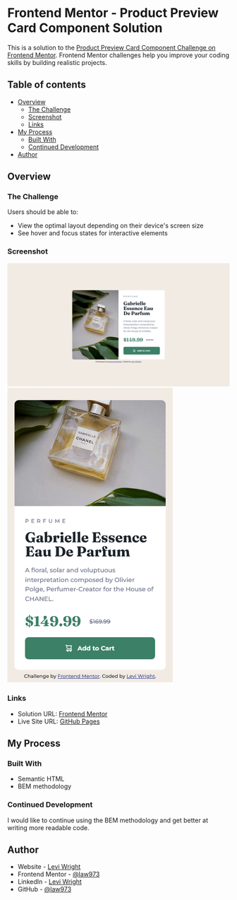 # Frontend Mentor - Product Preview Card Component Solution

This is a solution to the [Product Preview Card Component Challenge on Frontend Mentor](https://www.frontendmentor.io/challenges/product-preview-card-component-GO7UmttRfa). Frontend Mentor challenges help you improve your coding skills by building realistic projects. 

## Table of contents

- [Overview](#overview)
  - [The Challenge](#the-challenge)
  - [Screenshot](#screenshot)
  - [Links](#links)
- [My Process](#my-process)
  - [Built With](#built-with)
  - [Continued Development](#continued-development)
- [Author](#author)

## Overview

### The Challenge

Users should be able to:

- View the optimal layout depending on their device's screen size
- See hover and focus states for interactive elements

### Screenshot

![](./screenshot/screenshot.png)
![](./screenshot/screenshot_mobile.png)

### Links

- Solution URL: [Frontend Mentor](https://www.frontendmentor.io/solutions/product-preview-card-scss-bem-kHA2Du1SJd)
- Live Site URL: [GitHub Pages](https://law973.github.io/product-preview-card-component/)

## My Process

### Built With

- Semantic HTML
- BEM methodology

### Continued Development

I would like to continue using the BEM methodology and get better at writing more readable code.

## Author

- Website - [Levi Wright](https://leviwright.netlify.app/)
- Frontend Mentor - [@law973](https://www.frontendmentor.io/profile/law973)
- LinkedIn - [Levi Wright](https://www.linkedin.com/in/levi-arthur-wright/)
- GitHub - [@law973](https://github.com/law973)